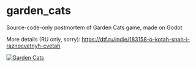# garden_cats
Source-code-only postmortem of Garden Cats game, made on Godot 

More details (RU only, sorry): https://dtf.ru/indie/183158-o-kotah-snah-i-raznocvetnyh-cvetah

[![Garden Cats](https://youtu.be/EsakqC53VaI/0.jpg)](https://youtu.be/EsakqC53VaI "Garden Cats MVP")

